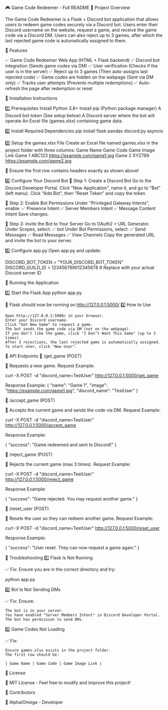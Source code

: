 🎮 Game Code Redeemer - Full README
📌 Project Overview

The Game Code Redeemer is a Flask + Discord bot application that allows users to redeem game codes securely via a Discord bot. Users enter their Discord username on the website, request a game, and receive the game code via a Discord DM. Users can also reject up to 3 games, after which the last rejected game code is automatically assigned to them.

📌 Features

✅ Game Code Redeemer Web App (HTML + Flask backend)
✅ Discord bot integration (Sends game codes via DM)
✅ User verification (Checks if the user is in the server)
✅ Reject up to 3 games (Then auto-assigns last rejected code)
✅ Game codes are hidden on the webpage (Sent via DM only)
✅ Tracks user attempts (Prevents multiple redemptions)
✅ Auto-refresh the page after redemption or reset

📌 Installation Instructions

1️⃣ Prerequisites
    Install Python 3.8+
    Install pip (Python package manager)
    A Discord bot token (See setup below)
    A Discord server where the bot will operate
    An Excel file (games.xlsx) containing game data.

2️⃣ Install Required Dependencies
pip install flask pandas discord.py asyncio

3️⃣ Setup the games.xlsx File
Create an Excel file named games.xlsx in the project folder with three columns:
Game Name	Game Code	Game Image Link
Game 1	ABC123	https://example.com/game1.jpg
Game 2	XYZ789	https://example.com/game2.jpg

📌 Ensure the first row contains headers exactly as shown above!

4️⃣ Configure Your Discord Bot
🔹 Step 1: Create a Discord Bot
    Go to the Discord Developer Portal.
    Click "New Application", name it, and go to "Bot" (left menu).
    Click "Add Bot", then "Reset Token" and copy the token.

🔹 Step 2: Enable Bot Permissions
    Under "Privileged Gateway Intents", enable:
        ✅ Presence Intent
        ✅ Server Members Intent
        ✅ Message Content Intent
    Save changes.

🔹 Step 3: Invite the Bot to Your Server
    Go to OAuth2 > URL Generator.
    Under Scopes, select:
        ✅ bot
    Under Bot Permissions, select:
        ✅ Send Messages
        ✅ Read Messages
        ✅ View Channels
    Copy the generated URL and invite the bot to your server.

5️⃣ Configure app.py
Open app.py and update:

DISCORD_BOT_TOKEN = "YOUR_DISCORD_BOT_TOKEN"
DISCORD_GUILD_ID = 123456789012345678  # Replace with your actual Discord server ID

📌 Running the Application

1️⃣ Start the Flask App
python app.py

🔹 Flask should now be running on http://127.0.0.1:5000/
2️⃣ How to Use

    Open http://127.0.0.1:5000/ in your browser.
    Enter your Discord username.
    Click "Get New Game" to request a game.
    The bot sends the game code via DM (not on the webpage).
    If you don’t like the game, click "I Don’t Want This Game" (up to 3 times).
    After 3 rejections, the last rejected game is automatically assigned.
    To start over, click "New User".

📌 API Endpoints
🔹 /get_game (POST)

📌 Requests a new game.
Request Example:

curl -X POST -d "discord_name=TestUser" http://127.0.0.1:5000/get_game

Response Example:
{
    "name": "Game 1",
    "image": "https://example.com/game1.jpg",
    "discord_name": "TestUser"
}

🔹 /accept_game (POST)

📌 Accepts the current game and sends the code via DM.
Request Example:

curl -X POST -d "discord_name=TestUser" http://127.0.0.1:5000/accept_game

Response Example:

{
    "success": "Game redeemed and sent to Discord!"
}

🔹 /reject_game (POST)

📌 Rejects the current game (max 3 times).
Request Example:

curl -X POST -d "discord_name=TestUser" http://127.0.0.1:5000/reject_game

Response Example:

{
    "success": "Game rejected. You may request another game."
}

🔹 /reset_user (POST)

📌 Resets the user so they can redeem another game.
Request Example:

curl -X POST -d "discord_name=TestUser" http://127.0.0.1:5000/reset_user

Response Example:

{
    "success": "User reset. They can now request a game again."
}

📌 Troubleshooting
1️⃣ Flask Is Not Running

✅ Fix: Ensure you are in the correct directory and try:

python app.py

2️⃣ Bot Is Not Sending DMs

✅ Fix: Ensure:

    The bot is in your server.
    You have enabled "Server Members Intent" in Discord Developer Portal.
    The bot has permission to send DMs.

3️⃣ Game Codes Not Loading

✅ Fix:

    Ensure games.xlsx exists in the project folder.
    The first row should be:

    | Game Name | Game Code | Game Image Link |

📌 License

📜 MIT License - Feel free to modify and improve this project!

📌 Contributors

👤 AlphaIOmega - Developer
